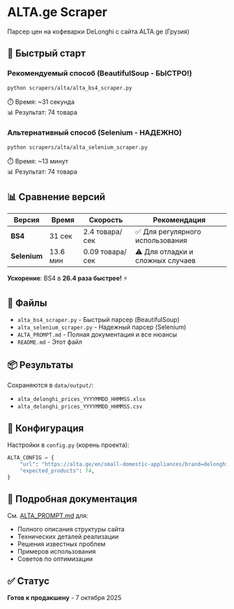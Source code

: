 # ALTA.ge Scraper

Парсер цен на кофеварки DeLonghi с сайта ALTA.ge (Грузия)

## 🚀 Быстрый старт

### Рекомендуемый способ (BeautifulSoup - БЫСТРО!)
```bash
python scrapers/alta/alta_bs4_scraper.py
```
⏱️ Время: ~31 секунда  
📊 Результат: 74 товара

### Альтернативный способ (Selenium - НАДЕЖНО)
```bash
python scrapers/alta/alta_selenium_scraper.py
```
⏱️ Время: ~13 минут  
📊 Результат: 74 товара

## 📊 Сравнение версий

| Версия | Время | Скорость | Рекомендация |
|--------|-------|----------|--------------|
| **BS4** | 31 сек | 2.4 товара/сек | ✅ Для регулярного использования |
| **Selenium** | 13.6 мин | 0.09 товара/сек | ⚠️ Для отладки и сложных случаев |

**Ускорение**: BS4 в **26.4 раза быстрее!** ⚡

## 📁 Файлы

- `alta_bs4_scraper.py` - Быстрый парсер (BeautifulSoup)
- `alta_selenium_scraper.py` - Надежный парсер (Selenium)
- `ALTA_PROMPT.md` - Полная документация и все нюансы
- `README.md` - Этот файл

## 📦 Результаты

Сохраняются в `data/output/`:
- `alta_delonghi_prices_YYYYMMDD_HHMMSS.xlsx`
- `alta_delonghi_prices_YYYYMMDD_HHMMSS.csv`

## 🔧 Конфигурация

Настройки в `config.py` (корень проекта):
```python
ALTA_CONFIG = {
    "url": "https://alta.ge/en/small-domestic-appliances/brand=delonghi;-c7s",
    "expected_products": 74,
}
```

## 📖 Подробная документация

См. [ALTA_PROMPT.md](ALTA_PROMPT.md) для:
- Полного описания структуры сайта
- Технических деталей реализации
- Решения известных проблем
- Примеров использования
- Советов по оптимизации

## ✅ Статус

**Готов к продакшену** - 7 октября 2025


